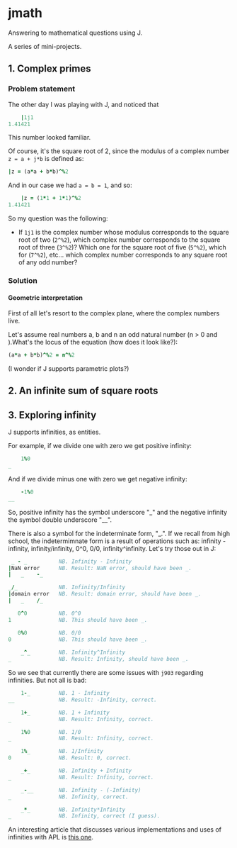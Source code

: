 # jmath
Answering to mathematical questions using J.

A series of mini-projects.

## 1. Complex primes

### Problem statement

The other day I was playing with J, and noticed that

```j
	|1j1
1.41421
```

This number looked familiar. 

Of course, it's the square root of 2, since the modulus of a complex number `z = a + j*b` is defined as:

```j
|z = (a*a + b*b)^%2
```

And in our case we had `a = b = 1`, and so:

```j
	|z = (1*1 + 1*1)^%2
1.41421
```

So my question was the following:

- If `1j1` is the complex number whose modulus corresponds to the square root of two (`2^%2`), which complex number corresponds to the square root of three (`3^%2`)? Which one for the square root of five (`5^%2`), which for (`7^%2`), etc... which complex number corresponds to any square root of any odd number?

### Solution

#### Geometric interpretation

First of all let's resort to the complex plane, where the complex numbers live.

Let's assume real numbers a, b and n an odd natural number (n > 0 and ).What's the locus of the equation (how does it look like?):

```j
(a*a + b*b)^%2 = n^%2
```

(I wonder if J supports parametric plots?)

## 2. An infinite sum of square roots

## 3. Exploring infinity

J supports infinities, as entities.

For example, if we divide one with zero we get positive infinity:

```j
	1%0
_
```

And if we divide minus one with zero we get negative infinity:

```j
	-1%0
__
```

So, positive infinity has the symbol underscore "_" and the negative infinity the symbol double underscore "__".

There is also a symbol for the indeterminate form, "_.". If we recall from high school, the indetermimnate form is a result of operations such as: infinity - infinity, infinity/infinity, 0^0, 0/0, infinity^infinity. Let's try those out in J:

```j
 _ - _			NB. Infinity - Infinity
|NaN error		NB. Result: NaN error, should have been _.
|   _    -_

_/_				NB. Infinity/Infinity
|domain error	NB. Result: domain error, should have been _.
|   _    /_

   0^0			NB. 0^0
1 				NB. This should have been _.

   0%0			NB. 0/0
0				NB. This should have been _.
   
	_^_			NB. Infinity^Infinity
_				NB. Result: Infinity, should have been _.
```

So we see that currently there are some issues with `j903` regarding infinities. But not all is bad:

```j
	1-_			NB. 1 - Infinity
__				NB. Result: -Infinity, correct.

	1+_ 		NB. 1 + Infinity
_ 				NB. Result: Infinity, correct.

	1%0 		NB. 1/0
_ 				NB. Result: Infinity, correct.

	1%_ 		NB. 1/Infinity
0 				NB. Result: 0, correct.

	_+_ 		NB. Infinity + Infinity
_ 				NB. Result: Infinity, correct.

	_-__ 		NB. Infinity - (-Infinity)
_ 				NB. Infinity, correct.

	_*_ 		NB. Infinity*Infinity
_ 				NB. Infinity, correct (I guess).
```

An interesting article that discusses various implementations and uses of infinities with APL is [this one](https://www.jsoftware.com/papers/eem/infinity.htm).
